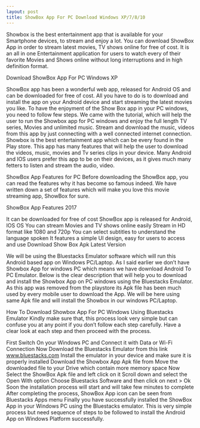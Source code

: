 ```yaml
---
layout: post
title: ShowBox App For PC Download Windows XP/7/8/10
---
```


Showbox is the best entertainment app that is available for your Smartphone devices, to stream and enjoy a lot. You can download ShowBox App in order to stream latest movies, TV shows online for free of cost. It is an all in one Entertainment application for users to watch every of their favorite Movies and Shows online without long interruptions and in high definition format.

Download ShowBox App For PC Windows XP

ShowBox app has been a wonderful web app, released for Android OS and can be downloaded for free of cost. All you have to do is to download and install the app on your Android device and start streaming the latest movies you like.
To have the enjoyment of the Show Box app in your PC windows, you need to follow few steps. We came with the tutorial, which will help the user to run the Showbox app for PC windows and enjoy the full length TV series, Movies and unlimited music. Stream and download the music, videos from this app by just connecting with a well connected internet connection. Showbox is the best entertainment app which can be every found in the Play store. This app has many features that will help the user to download the videos, music, movies and Tv series clips in your device. Many Android and IOS users prefer this app to be on their devices, as it gives much many fetters to listen and stream the audio, video.

ShowBox App Features for PC
Before downloading the ShowBox app, you can read the features why it has become so famous indeed. We have written down a set of features which will make you love this movie streaming app, ShowBox for sure.

ShowBox App Features 2017

It can be downloaded for free of cost
ShowBox app is released for Android, IOS OS
You can stream Movies and TV shows online easily
Stream in HD format like 1080 and 720p
You can select subtitles to understand the language spoken
It features a simple UI design, easy for users to access and use
Download Show Box Apk Latest Version

We will be using the Bluestacks Emulator software which will run this Android based app on Windows PC/Laptop. As I said earlier we don’t have Showbox App for windows PC which means we have download Android To PC Emulator. Below is the clear description that will help you to download and install the Showbox App on PC windows using the Bluestacks Emulator. As this app was removed from the playstore its Apk file has been much used by every mobile user to download the App. We will be here using same Apk file and will install the Showbox in our windows PC/Laptop.

How To Download Showbox App For PC Windows Using Bluestacks Emulator
Kindly make sure that, this process look very simple but can confuse you at any point if you don’t follow each step carefully. Have a clear look at each step and then proceed with the process.

First Switch On your Windows PC and Connect it with Data or Wi-Fi Connection
Now Download the Bluestacks Emulator from this link www.bluestacks.com
Install the emulator in your device and make sure it is properly installed
Download the Showbox App Apk file from
Move the downloaded file to your Drive which contain more memory space
Now Select the ShowBox Apk file and left click on it
Scroll down and select the Open With option
Choose Bluestacks Software and then click on next > Ok
Soon the installation process will start and will take few minutes to complete
After completing the process, ShowBox App icon can be seen from Bluestacks Apps menu
Finally you have successfully installed the ShowBox App in your Windows PC using the Bluestacks emulator. This is very simple process but need sequence of steps to be followed to install the Android App on Windows Platform successfully.
